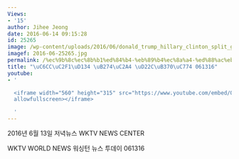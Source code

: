 ```yaml
---
Views:
- '15'
author: Jihee Jeong
date: 2016-06-14 09:15:28
id: 25265
image: /wp-content/uploads/2016/06/donald_trump_hillary_clinton_split_getty_h_2016..jpg
imagef: 2016-06-25265.jpg
permalink: /%ec%9b%8c%ec%8b%b1%ed%84%b4-%eb%89%b4%ec%8a%a4-%ed%88%ac%eb%8d%b0%ec%9d%b4-061316/
title: "\uC6CC\uC2F1\uD134 \uB274\uC2A4 \uD22C\uB370\uC774 061316"
youtube:
- '

  <iframe width="560" height="315" src="https://www.youtube.com/embed/061316" frameborder="0"
  allowfullscreen></iframe>

  '
---
```


2016년 6월 13일 저녁뉴스 WKTV NEWS CENTER
  
WKTV WORLD NEWS 워싱턴 뉴스 투데이 061316

&nbsp;